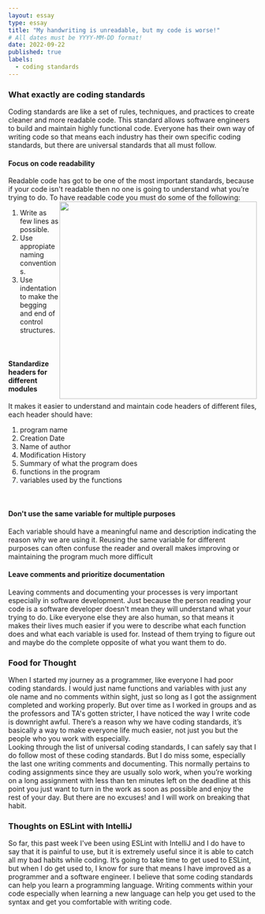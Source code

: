 ```yaml
---
layout: essay
type: essay
title: "My handwriting is unreadable, but my code is worse!"
# All dates must be YYYY-MM-DD format!
date: 2022-09-22
published: true
labels:
  - coding standards
--- 
```

<h3> What exactly are coding standards </h3>
Coding standards are like a set of rules, techniques, and practices to create cleaner and more readable code. This standard allows software engineers to build and maintain highly functional code. Everyone has their own way of writing code so that means each industry has their own specific coding standards, but there are universal standards that all must follow.



<h4> Focus on code readability </h4>
Readable code has got to be one of the most important standards, because if your code isn't readable then no one is going to understand what you’re trying to do. To have readable code you must do some of the following:
<img src= "https://i.redd.it/x8uo12u4wa351.jpg" class="img-thumbnail" width="400px" style="float:right">
<ol>
    <li> Write as few lines as possible. </li>
    <li> Use appropiate naming conventions. </li>
    <li> Use indentation to make the begging and end of control structures. </li>
</ol>

<br>
<h4> Standardize headers for different modules </h4>
It makes it easier to understand and maintain code headers of different files, each header should have:
<br>
<ol>
    <li>program name</li>
    <li>Creation Date</li>
    <li>Name of author</li>
    <li>Modification History</li>
    <li>Summary of what the program does</li>
    <li>functions in the program</li>
    <li>variables used by the functions</li>
</ol>

<br>
<h4> Don't use the same variable for multiple purposes </h4>
Each variable should have a meaningful name and description indicating the reason why we are using it. Reusing the same variable for different purposes can often confuse the reader and overall makes improving or maintaining the program much more difficult
<br>

<h4> Leave comments and prioritize documentation </h4>
Leaving comments and documenting your processes is very important especially in software development. Just because the person reading your code is a software developer doesn't mean they will understand what your trying to do. Like everyone else they are also human, so that means it makes their lives much easier if you were to describe what each function does and what each variable is used for. Instead of them trying to figure out and maybe do the complete opposite of what you want them to do.
<br>

<h3> Food for Thought </h3>
When I started my journey as a programmer, like everyone I had poor coding standards. I would just name functions and variables with just any ole name and no comments within sight, just so long as I got the assignment completed and working properly. But over time as I worked in groups and as the professors and TA's gotten stricter, I have noticed the way I write code is downright awful. There’s a reason why we have coding standards, it’s basically a way to make everyone life much easier, not just you but the people who you work with especially.

<br>
Looking through the list of universal coding standards, I can safely say that I do follow most of these coding standards. But I do miss some, especially the last one writing comments and documenting. This normally pertains to coding assignments since they are usually solo work, when you’re working on a long assignment with less than ten minutes left on the deadline at this point you just want to turn in the work as soon as possible and enjoy the rest of your day. But there are no excuses! and I will work on breaking that habit.
<br>

<h3> Thoughts on ESLint with IntelliJ </h3>
So far, this past week I've been using ESLint with IntelliJ and I do have to say that it is painful to use, but it is extremely useful since it is able to catch all my bad habits while coding. It’s going to take time to get used to ESLint, but when I do get used to, I know for sure that means I have improved as a programmer and a software engineer. I believe that some coding standards can help you learn a programming language. Writing comments within your code especially when learning a new language can help you get used to the syntax and get you comfortable with writing code.
